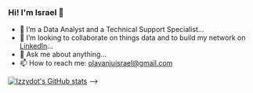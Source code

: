 ### Hi! I'm Israel 👋 


- 🔭 I’m a Data Analyst and a Technical Support Specialist...
- 👯 I’m looking to collaborate on things data and to build my network on [LinkedIn](https://www.linkedin.com/in/olayanju-israel-5757161a4?utm_source=share&utm_campaign=share_via&utm_content=profile&utm_medium=ios_app)...
- 💬 Ask me about anything...
- 📫 How to reach me: olayanjuisrael@gmail.com

[![Izzydot's GitHub stats](https://github-readme-stats.vercel.app/api?username=izzydot&show_icons=true&theme=radical)](https://github.com/anuraghazra/github-readme-stats)
-->
